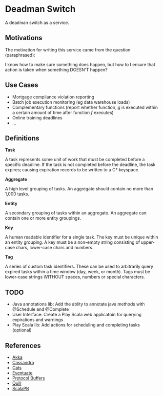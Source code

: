 # Deadman Switch

A deadman switch as a service.

## Motivations

The motivation for writing this service came from the question (paraphrased):

I know how to make sure something does happen, but how to I ensure that action is taken when something DOESN'T happen?

## Use Cases

- Mortgage compliance violation reporting
- Batch job execution monitoring (eg data warehouse loads)
- Complementary functions (report whether function, _g_ is executed within a certain amount of time after function _f_ executes)
- Online training deadlines
- ...

## Definitions

**Task**

A task represents some unit of work that must be completed before a specific deadline. If the task is not completed before the
deadline, the task expires; causing expiration records to be written to a C* keyspace.

**Aggregate**

A high level grouping of tasks. An aggregate should contain no more than 1,000 tasks.

**Entity**

A secondary grouping of tasks within an aggregate. An aggregate can contain one or more entity groupings.

**Key**

A human readable identifier for a single task. The key must be unique within an entity grouping. A key must be a non-empty string
consisting of upper-case chars, lower-case chars and numbers.

**Tag**

A series of custom task identifiers. These can be used to arbitrarily query expired tasks within a time window (day, week, or month).
Tags must be lower-case strings WITHOUT spaces, numbers or special characters.

## TODO

- Java annotations lib: Add the ablity to annotate java methods with @Schedule and @Complete
- User Interface: Create a Play Scala web applicatoin for querying expirations and warnings
- Play Scala lib: Add actions for scheduling and completing tasks (optional)

## References

- [Akka](https://akka.io/)
- [Cassandra](https://cassandra.apache.org/)
- [Cats](https://typelevel.github.io/cats/)
- [Eventuate](https://rbmhtechnology.github.io/eventuate/)
- [Protocol Buffers](https://developers.google.com/protocol-buffers/)
- [Quill](http://getquill.io/)
- [ScalaPB](https://scalapb.github.io/)
